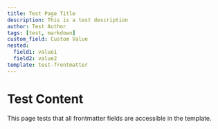 ```yaml
---
title: Test Page Title
description: This is a test description
author: Test Author
tags: [test, markdown]
custom_field: Custom Value
nested:
  field1: value1
  field2: value2
template: test-frontmatter
---
```

# Test Content

This page tests that all frontmatter fields are accessible in the template.